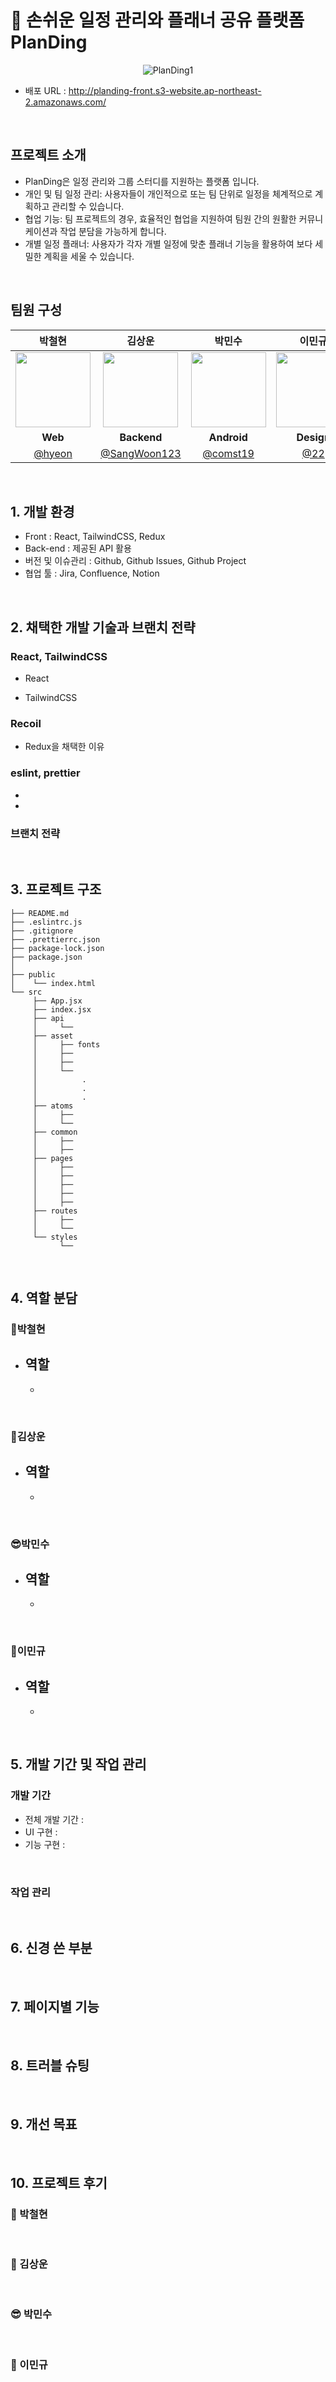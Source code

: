 # 📖 손쉬운 일정 관리와 플래너 공유 플랫폼 PlanDing
<div align="center">

![PlanDing1](https://github.com/user-attachments/assets/b6afafac-bed6-4c35-acb0-7e588fa9d0cb)

</div>

- 배포 URL : http://planding-front.s3-website.ap-northeast-2.amazonaws.com/

<br>

## 프로젝트 소개

- PlanDing은 일정 관리와 그룹 스터디를 지원하는 플랫폼 입니다.
- 개인 및 팀 일정 관리: 사용자들이 개인적으로 또는 팀 단위로 일정을 체계적으로 계획하고 관리할 수 있습니다.
- 협업 기능: 팀 프로젝트의 경우, 효율적인 협업을 지원하여 팀원 간의 원활한 커뮤니케이션과 작업 분담을 가능하게 합니다.
- 개별 일정 플래너: 사용자가 각자 개별 일정에 맞춘 플래너 기능을 활용하여 보다 세밀한 계획을 세울 수 있습니다.


<br>

## 팀원 구성

<div align="center">


|                                     박철현                                     |                                     김상운                                      |                                    박민수                                    |                                    이민규                                    |
| :----------------------------------------------------------------------------: | :-----------------------------------------------------------------------------: | :--------------------------------------------------------------------------: | :--------------------------------------------------------------------------: |
| <img src="https://github.com/user-attachments/assets/b6afafac-bed6-4c35-acb0-7e588fa9d0cb" width="120" /> | <img src="https://github.com/user-attachments/assets/b6afafac-bed6-4c35-acb0-7e588fa9d0cb" width="120" /> | <img src="https://github.com/user-attachments/assets/b6afafac-bed6-4c35-acb0-7e588fa9d0cb" width="120"> | <img src="https://github.com/user-attachments/assets/b6afafac-bed6-4c35-acb0-7e588fa9d0cb" width="120"> |
|                                     **Web**                                     |                                     **Backend**                                      |                                    **Android**                                    |                                    **Design**                                    |
|                    [@hyeon](https://github.com/play3step)                    |                    [@SangWoon123](https://github.com/SangWoon123)                     |                   [@comst19](https://github.com/comst19)                   |                [@22](https://github.com/)                |
</div>

<br>

## 1. 개발 환경

- Front : React, TailwindCSS, Redux
- Back-end : 제공된 API 활용
- 버전 및 이슈관리 : Github, Github Issues, Github Project
- 협업 툴 : Jira, Confluence, Notion

<br>

## 2. 채택한 개발 기술과 브랜치 전략

### React, TailwindCSS

- React

- TailwindCSS
    
### Recoil

- Redux을 채택한 이유

### eslint, prettier

- 
- 

### 브랜치 전략


<br>

## 3. 프로젝트 구조

```
├── README.md
├── .eslintrc.js
├── .gitignore
├── .prettierrc.json
├── package-lock.json
├── package.json
│
├── public
│    └── index.html
└── src
     ├── App.jsx
     ├── index.jsx
     ├── api
     │     └── 
     ├── asset
     │     ├── fonts
     │     ├── 
     │     ├── 
     │     └── 
     │          .
     │          .
     │          .
     ├── atoms
     │     ├── 
     │     └── 
     ├── common
     │     ├── 
     │     ├── 
     ├── pages
     │     ├── 
     │     ├── 
     │     ├── 
     │     ├── 
     │     ├── 
     ├── routes
     │     ├── 
     │     └── 
     └── styles
           └──
```

<br>

## 4. 역할 분담

### 🍊박철현

- **역할**
    - 
    - 


<br>
    
### 👻김상운

- **역할**
    - 
    - 


<br>

### 😎박민수

- **역할**
    - 
    - 

<br>

### 🐬이민규

- **역할**
    - 
    - 

<br>

## 5. 개발 기간 및 작업 관리

### 개발 기간

- 전체 개발 기간 : 
- UI 구현 : 
- 기능 구현 : 
<br>

### 작업 관리


<br>

## 6. 신경 쓴 부분

<br>

## 7. 페이지별 기능


<br>



## 8. 트러블 슈팅

<br>

## 9. 개선 목표

<br>

## 10. 프로젝트 후기

### 🍊 박철현


<br>

### 👻 김상운


<br>

### 😎 박민수

<br>

### 🐬 이민규

